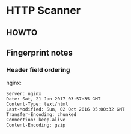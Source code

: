 # HTTP Scanner

## HOWTO

## Fingerprint notes

### Header field ordering

nginx:
```
Server: nginx
Date: Sat, 21 Jan 2017 03:57:35 GMT
Content-Type: text/html
Last-Modified: Sun, 02 Oct 2016 05:00:32 GMT
Transfer-Encoding: chunked
Connection: keep-alive
Content-Encoding: gzip

```
